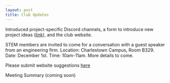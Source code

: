 ```yaml
---
layout: post
title: Club Updates
---
```


Introduced project-specific Discord channels, a form to introduce new project ideas ([link](https://forms.gle/eChS3GCib4n7VwJk8)), and the club website. 

STEM members are invited to come for a conversation with a guest speaker from an engineering firm. Location: Charlestown Campus, Room B329. Date: December 1st. Time: 10am-11am. More details to come.

Please submit website suggestions [here](https://tinyurl.com/msyhdmcd)

Meeting Summary (coming soon)
